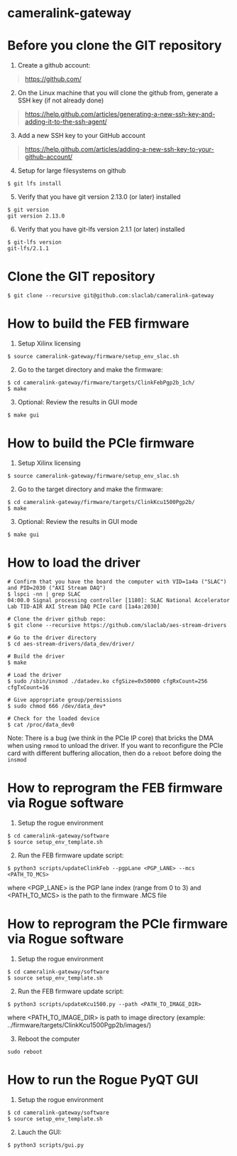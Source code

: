 # cameralink-gateway

<!--- ######################################################## -->

# Before you clone the GIT repository

1) Create a github account:
> https://github.com/

2) On the Linux machine that you will clone the github from, generate a SSH key (if not already done)
> https://help.github.com/articles/generating-a-new-ssh-key-and-adding-it-to-the-ssh-agent/

3) Add a new SSH key to your GitHub account
> https://help.github.com/articles/adding-a-new-ssh-key-to-your-github-account/

4) Setup for large filesystems on github

```
$ git lfs install
```

5) Verify that you have git version 2.13.0 (or later) installed 

```
$ git version
git version 2.13.0
```

6) Verify that you have git-lfs version 2.1.1 (or later) installed 

```
$ git-lfs version
git-lfs/2.1.1
```

# Clone the GIT repository

```
$ git clone --recursive git@github.com:slaclab/cameralink-gateway
```

<!--- ######################################################## -->

# How to build the FEB firmware

1) Setup Xilinx licensing
```
$ source cameralink-gateway/firmware/setup_env_slac.sh
```

2) Go to the target directory and make the firmware:
```
$ cd cameralink-gateway/firmware/targets/ClinkFebPgp2b_1ch/
$ make
```

3) Optional: Review the results in GUI mode
```
$ make gui
```

<!--- ######################################################## -->

# How to build the PCIe firmware

1) Setup Xilinx licensing
```
$ source cameralink-gateway/firmware/setup_env_slac.sh
```

2) Go to the target directory and make the firmware:
```
$ cd cameralink-gateway/firmware/targets/ClinkKcu1500Pgp2b/
$ make
```

3) Optional: Review the results in GUI mode
```
$ make gui
```

<!--- ######################################################## -->

# How to load the driver

```
# Confirm that you have the board the computer with VID=1a4a ("SLAC") and PID=2030 ("AXI Stream DAQ")
$ lspci -nn | grep SLAC
04:00.0 Signal processing controller [1180]: SLAC National Accelerator Lab TID-AIR AXI Stream DAQ PCIe card [1a4a:2030]

# Clone the driver github repo:
$ git clone --recursive https://github.com/slaclab/aes-stream-drivers

# Go to the driver directory
$ cd aes-stream-drivers/data_dev/driver/

# Build the driver
$ make

# Load the driver
$ sudo /sbin/insmod ./datadev.ko cfgSize=0x50000 cfgRxCount=256 cfgTxCount=16

# Give appropriate group/permissions
$ sudo chmod 666 /dev/data_dev*

# Check for the loaded device
$ cat /proc/data_dev0

```
Note: There is a bug (we think in the PCIe IP core) that bricks the DMA when using `rmmod` to unload the driver.
If you want to reconfigure the PCIe card with different buffering allocation, then do a `reboot` before doing the `insmod`

<!--- ######################################################## -->

# How to reprogram the FEB firmware via Rogue software

1) Setup the rogue environment
```
$ cd cameralink-gateway/software
$ source setup_env_template.sh
```

2) Run the FEB firmware update script:
```
$ python3 scripts/updateClinkFeb --pgpLane <PGP_LANE> --mcs <PATH_TO_MCS>
```
where <PGP_LANE> is the PGP lane index (range from 0 to 3)
and <PATH_TO_MCS> is the path to the firmware .MCS file


<!--- ######################################################## -->

# How to reprogram the PCIe firmware via Rogue software

1) Setup the rogue environment
```
$ cd cameralink-gateway/software
$ source setup_env_template.sh
```

2) Run the FEB firmware update script:
```
$ python3 scripts/updateKcu1500.py --path <PATH_TO_IMAGE_DIR>
```
where <PATH_TO_IMAGE_DIR> is path to image directory (example: ../firmware/targets/ClinkKcu1500Pgp2b/images/)

3) Reboot the computer
```
sudo reboot
```

<!--- ######################################################## -->

# How to run the Rogue PyQT GUI

1) Setup the rogue environment
```
$ cd cameralink-gateway/software
$ source setup_env_template.sh
```

2) Lauch the GUI:
```
$ python3 scripts/gui.py
```

<!--- ######################################################## -->
